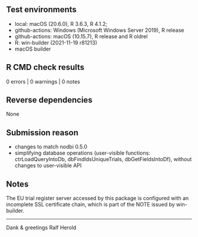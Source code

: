 ## Test environments

* local: macOS (20.6.0), R 3.6.3, R 4.1.2;
* github-actions: Windows (Microsoft Windows Server 2019), R release
* github-actions: macOS (10.15.7), R release and R oldrel
* R: win-builder (2021-11-19 r81213)
* macOS builder

## R CMD check results

0 errors | 0 warnings | 0 notes

## Reverse dependencies

None

## Submission reason

* changes to match nodbi 0.5.0 
* simplifying database operations (user-visible functions: 
  ctrLoadQueryIntoDb, dbFindIdsUniqueTrials, dbGetFieldsIntoDf), 
  without changes to user-visible API

## Notes

The EU trial register server accessed by this package is configured
with an incomplete SSL certificate chain, which is part of the NOTE
issued by win-builder. 

----------
Dank & greetings
Ralf Herold

